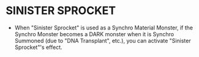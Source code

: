 # SINISTER SPROCKET

*   When "Sinister Sprocket" is used as a Synchro Material Monster, if the Synchro Monster becomes a DARK monster when it is Synchro Summoned (due to "DNA Transplant", etc.), you can activate "Sinister Sprocket"'s effect.
